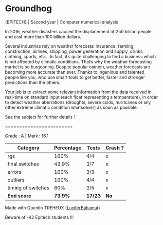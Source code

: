 # Groundhog
{EPITECH} | Second year | Computer numerical analysis

In 2016, weather disasters caused the displacement of 250 billion people and cost more than 100 billion dollars.

Several industries rely on weather forecasts: insurance, farming, construction, airlines, shipping, power generation and supply, drinks, clothing, sports, etc... 
In fact, it’s quite challenging to find a business which is not affected by climatic conditions. That’s why the weather forecasting market is so burgeoning.
Despite popular opinion, weather forecasts are becoming more accurate than ever. 
Thanks to ingenious and talented people like you, who use smart tools to get better, faster and stronger predictions than the others.

Your job is to extract some relevant information from the data received in real-time on standard input (each float representing a temperature), in order to detect weather aberrations (droughts, severe colds, hurricanes or any other extreme climatic condition whatsoever) as soon as possible.

See the subject for further details !

========================

Grade : A | Mark : 16.1

| Category           | Percentage | Tests     | Crash ? |
|--------------------|------------|-----------|---------|
| rgs                | 100%       | 4/4       | x       |
| final switches     | 42.9%      | 3/7       | x       |
| errors             | 100%       | 3/3       | x       |
| outliers           | 100%       | 4/4       | x       |
| timing of switches | 60%        | 3/5       | x       |
| **End score**      | **73.9%**  | **17/23** | **No**  |

Made with Quentin TREHEUX ([LuciferBahamut](https://github.com/LuciferBahamut))

Beware of -42 Epitech students !!!
